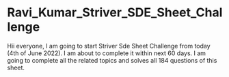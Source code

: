 # Ravi_Kumar_Striver_SDE_Sheet_Challenge
Hii everyone, I am going to start Striver Sde Sheet Challenge from today (4th of June 2022). I am about to complete it within next 60 days. I am going to complete all the related topics and solves all 184 questions of this sheet.
